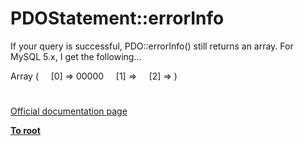 # PDOStatement::errorInfo





If your query is successful, PDO::errorInfo() still returns an array. For MySQL 5.x, I get the following...

Array
(
&#xA0; &#xA0; [0] =&gt; 00000
&#xA0; &#xA0; [1] =&gt; 
&#xA0; &#xA0; [2] =&gt; 
)

  

#

[Official documentation page](https://www.php.net/manual/en/pdostatement.errorinfo.php)

**[To root](/README.md)**